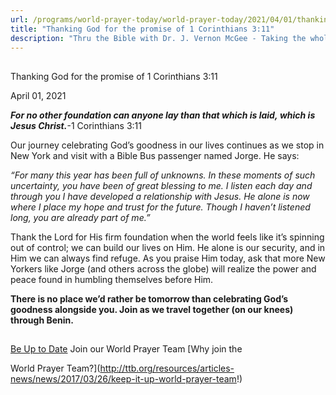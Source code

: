 ```yaml
---
url: /programs/world-prayer-today/world-prayer-today/2021/04/01/thanking-god-for-the-promise-of-1-corinthians-3-11
title: "Thanking God for the promise of 1 Corinthians 3:11"
description: "Thru the Bible with Dr. J. Vernon McGee - Taking the whole Word to the whole world"
---
```







## 
 Thanking God for the promise of 1 Corinthians 3:11


April 01, 2021




***For no other foundation can anyone lay than that which is laid, which is Jesus Christ.***-1 Corinthians 3:11   


Our journey celebrating God’s goodness in our lives continues as we stop in New York and visit with a Bible Bus passenger named Jorge. He says:

 *“For many this year has been full of unknowns. In these moments of such uncertainty, you have been of great blessing to me. I listen each day and through you I have developed a relationship with Jesus. He alone is now where I place my hope and trust for the future. Though I haven’t listened long, you are already part of me.”*  

 Thank the Lord for His firm foundation when the world feels like it’s spinning out of control; we can build our lives on Him. He alone is our security, and in Him we can always find refuge. As you praise Him today, ask that more New Yorkers like Jorge (and others across the globe) will realize the power and peace found in humbling themselves before Him.  


**There is no place we’d rather be tomorrow than celebrating God’s goodness alongside you. Join as we travel together (on our knees) through Benin.**







## 




[Be Up to Date](http://feeds.feedburner.com/WorldPrayerToday "World Prayer Today RSS Feed")
Join our World Prayer Team
[Why join the  

World Prayer Team?](http://ttb.org/resources/articles-news/news/2017/03/26/keep-it-up-world-prayer-team!)




